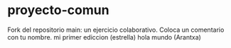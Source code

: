 # proyecto-comun
Fork del repositorio main: un ejercicio colaborativo.
Coloca un comentario con tu nombre.
mi primer ediccion (estrella) 
hola mundo (Arantxa)
